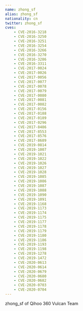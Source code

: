 ```yaml
---
name: zhong_sf
alias: zhong_sf
nationality: cn
twitter: zhong_sf
cves:
    - CVE-2016-3218
    - CVE-2016-3250
    - CVE-2016-3251
    - CVE-2016-3254
    - CVE-2016-3266
    - CVE-2016-3270
    - CVE-2016-3286
    - CVE-2016-3311
    - CVE-2017-0024
    - CVE-2017-0026
    - CVE-2017-0056
    - CVE-2017-0077
    - CVE-2017-0078
    - CVE-2017-0079
    - CVE-2017-0080
    - CVE-2017-0081
    - CVE-2017-0082
    - CVE-2017-0156
    - CVE-2017-0188
    - CVE-2017-0189
    - CVE-2017-0296
    - CVE-2017-8486
    - CVE-2017-8553
    - CVE-2017-8576
    - CVE-2017-8689
    - CVE-2019-0814
    - CVE-2019-1007
    - CVE-2019-1021
    - CVE-2019-1022
    - CVE-2019-1026
    - CVE-2019-1027
    - CVE-2019-1028
    - CVE-2019-1085
    - CVE-2019-1086
    - CVE-2019-1087
    - CVE-2019-1088
    - CVE-2019-1090
    - CVE-2019-1091
    - CVE-2019-1168
    - CVE-2019-1173
    - CVE-2019-1174
    - CVE-2019-1175
    - CVE-2019-1177
    - CVE-2019-1178
    - CVE-2019-1179
    - CVE-2019-1180
    - CVE-2019-1186
    - CVE-2019-1193
    - CVE-2019-1198
    - CVE-2019-1278
    - CVE-2019-1472
    - CVE-2020-0613
    - CVE-2020-0614
    - CVE-2020-0679
    - CVE-2020-0680
    - CVE-2020-0682
    - CVE-2020-0703
    - CVE-2020-0704
---
```

zhong_sf of Qihoo 360 Vulcan Team
